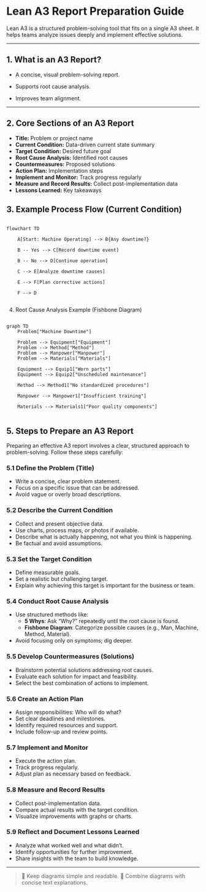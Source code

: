 # Lean A3 Report Preparation Guide



Lean A3 is a structured problem-solving tool that fits on a single A3 sheet. It helps teams analyze issues deeply and implement effective solutions.



---



## 1. What is an A3 Report?



- A concise, visual problem-solving report.

- Supports root cause analysis.

- Improves team alignment.



---



## 2. Core Sections of an A3 Report


- **Title:** Problem or project name
- **Current Condition:** Data-driven current state summary
- **Target Condition:** Desired future goal
- **Root Cause Analysis:** Identified root causes
- **Countermeasures:** Proposed solutions
- **Action Plan:** Implementation steps
- **Implement and Monitor:** Track progress regularly
- **Measure and Record Results:** Collect post-implementation data
- **Lessons Learned:** Key takeaways

  


## 3. Example Process Flow (Current Condition)



```mermaid

flowchart TD

    A[Start: Machine Operating] --> B{Any downtime?}

    B -- Yes --> C[Record downtime event]

    B -- No --> D[Continue operation]

    C --> E[Analyze downtime causes]

    E --> F[Plan corrective actions]

    F --> D


```






4. Root Cause Analysis Example (Fishbone Diagram)

```mermaid

graph TD
    Problem["Machine Downtime"]

    Problem --> Equipment["Equipment"]
    Problem --> Method["Method"]
    Problem --> Manpower["Manpower"]
    Problem --> Materials["Materials"]

    Equipment --> Equip1["Worn parts"]
    Equipment --> Equip2["Unscheduled maintenance"]

    Method --> Method1["No standardized procedures"]

    Manpower --> Manpower1["Insufficient training"]

    Materials --> Materials1["Poor quality components"]


```





## 5. Steps to Prepare an A3 Report

Preparing an effective A3 report involves a clear, structured approach to problem-solving. Follow these steps carefully:

### 5.1 Define the Problem (Title)
- Write a concise, clear problem statement.
- Focus on a specific issue that can be addressed.
- Avoid vague or overly broad descriptions.

### 5.2 Describe the Current Condition
- Collect and present objective data.
- Use charts, process maps, or photos if available.
- Describe what is actually happening, not what you think is happening.
- Be factual and avoid assumptions.

### 5.3 Set the Target Condition
- Define measurable goals.
- Set a realistic but challenging target.
- Explain why achieving this target is important for the business or team.

### 5.4 Conduct Root Cause Analysis
- Use structured methods like:
  - **5 Whys**: Ask “Why?” repeatedly until the root cause is found.
  - **Fishbone Diagram**: Categorize possible causes (e.g., Man, Machine, Method, Material).
- Avoid focusing only on symptoms; dig deeper.

### 5.5 Develop Countermeasures (Solutions)
- Brainstorm potential solutions addressing root causes.
- Evaluate each solution for impact and feasibility.
- Select the best combination of actions to implement.

### 5.6 Create an Action Plan
- Assign responsibilities: Who will do what?
- Set clear deadlines and milestones.
- Identify required resources and support.
- Include follow-up and review points.

### 5.7 Implement and Monitor
- Execute the action plan.
- Track progress regularly.
- Adjust plan as necessary based on feedback.

### 5.8 Measure and Record Results
- Collect post-implementation data.
- Compare actual results with the target condition.
- Visualize improvements with graphs or charts.

### 5.9 Reflect and Document Lessons Learned
- Analyze what worked well and what didn’t.
- Identify opportunities for further improvement.
- Share insights with the team to build knowledge.

---











> 🧠 Keep diagrams simple and readable.
> 🧠 Combine diagrams with concise text explanations.
